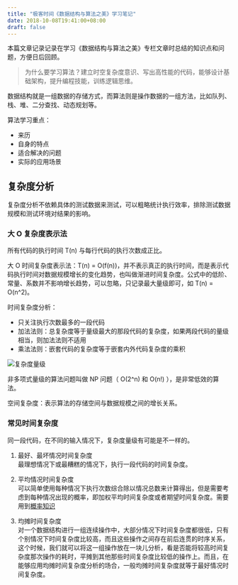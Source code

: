 ```yaml
---
title: "极客时间《数据结构与算法之美》学习笔记"
date: 2018-10-08T19:41:00+08:00
draft: false
---
```


本篇文章记录记录在学习《数据结构与算法之美》专栏文章时总结的知识点和问题，方便日后回顾。

>为什么要学习算法？建立时空复杂度意识、写出高性能的代码，能够设计基础架构，提升编程技能，训练逻辑思维。

数据结构就是一组数据的存储方式，而算法则是操作数据的一组方法，比如队列、栈、堆、二分查找、动态规划等。

算法学习重点：
- 来历
- 自身的特点
- 适合解决的问题
- 实际的应用场景

## 复杂度分析

复杂度分析不依赖具体的测试数据来测试，可以粗略统计执行效率，排除测试数据规模和测试环境对结果的影响。

### 大 O 复杂度表示法

所有代码的执行时间 T(n) 与每行代码的执行次数成正比。

大 O 时间复杂度表示法：T(n) = O(f(n))，并不表示真正的执行时间，而是表示代码执行时间对数据规模增长的变化趋势，也叫做渐进时间复杂度。公式中的低阶、常量、系数并不影响增长趋势，可以忽略，只记录最大量级即可，如 T(n) = O(n^2)。

时间复杂度分析：
- 只关注执行次数最多的一段代码
- 加法法则：总复杂度等于量级最大的那段代码的复杂度，如果两段代码的量级相当，则加法法则不适用
- 乘法法则：嵌套代码的复杂度等于嵌套内外代码复杂度的乘积

![复杂度量级](https://static001.geekbang.org/resource/image/37/0a/3723793cc5c810e9d5b06bc95325bf0a.jpg)

非多项式量级的算法问题叫做 NP 问题（ O(2^n) 和 O(n!) ），是非常低效的算法。

空间复杂度：表示算法的存储空间与数据规模之间的增长关系。

### 常见时间复杂度

同一段代码，在不同的输入情况下，复杂度量级有可能是不一样的。

1. 最好、最坏情况时间复杂度  
最理想情况下或最糟糕的情况下，执行一段代码的时间复杂度。

2. 平均情况时间复杂度  
可以简单使用每种情况下执行次数综合除以情况总数来计算得出，但是需要考虑到每种情况出现的概率，即加权平均时间复杂度或者期望时间复杂度。需要用到[概率知识](https://www.shuxuele.com/data/probability.html)

3. 均摊时间复杂度  
对一个数据结构进行一组连续操作中，大部分情况下时间复杂度都很低，只有个别情况下时间复杂度比较高，而且这些操作之间存在前后连贯的时序关系，这个时候，我们就可以将这一组操作放在一块儿分析，看是否能将较高时间复杂度那次操作的耗时，平摊到其他那些时间复杂度比较低的操作上。而且，在能够应用均摊时间复杂度分析的场合，一般均摊时间复杂度就等于最好情况时间复杂度。
